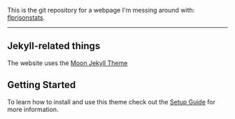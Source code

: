 This is the git repository for a webpage I'm messing around with:  [flprisonstats](https://github.com/travisajohnson/travisajohnson.github.io).


---
## Jekyll-related things

The website uses the [Moon Jekyll Theme](https://taylantatli.github.io/Moon)

## Getting Started

To learn how to install and use this theme check out the [Setup Guide](https://taylantatli.github.io/Moon/moon-theme/) for more information.
